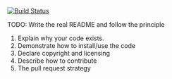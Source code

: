 [![Build Status](https://api.travis-ci.org/Eric-Guo/railscasts-china.png?branch=master)](http://travis-ci.org/Eric-Guo/railscasts-china)

TODO: Write the real README and follow the principle

1. Explain why your code exists.
2. Demonstrate how to install/use the code
3. Declare copyright and licensing
4. Describe how to contribute
5. The pull request strategy
